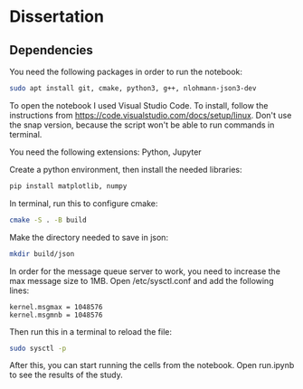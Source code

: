# Dissertation

## Dependencies

You need the following packages in order to run the notebook:
```bash
sudo apt install git, cmake, python3, g++, nlohmann-json3-dev
```

To open the notebook I used Visual Studio Code. To install, follow the instructions from https://code.visualstudio.com/docs/setup/linux.
Don't use the snap version, because the script won't be able to run commands in terminal.

You need the following extensions: Python, Jupyter

Create a python environment, then install the needed libraries:
```bash
pip install matplotlib, numpy
```

In terminal, run this to configure cmake:
```bash
cmake -S . -B build
```

Make the directory needed to save in json:
```bash
mkdir build/json
```

In order for the message queue server to work, you need to increase the max message size to 1MB.
Open /etc/sysctl.conf and add the following lines:
```
kernel.msgmax = 1048576 
kernel.msgmnb = 1048576
```

Then run this in a terminal to reload the file:
```bash
sudo sysctl -p
```

After this, you can start running the cells from the notebook.
Open run.ipynb to see the results of the study.
